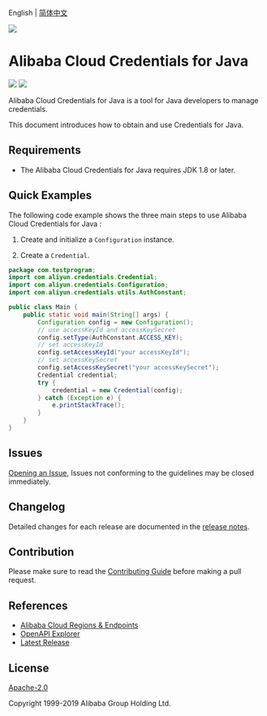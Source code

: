 English | [简体中文](./README-CN.md)

![](https://aliyunsdk-pages.alicdn.com/icons/AlibabaCloud.svg)



# Alibaba Cloud Credentials for Java
![](https://travis-ci.org/aliyun/credentials-java.svg?branch=master)
![](https://ci.appveyor.com/api/projects/status/j1pmc7w6nf4gvash/branch/master?svg=true)

Alibaba Cloud Credentials for Java is a tool for Java developers to manage credentials.

This document introduces how to obtain and use Credentials for Java.

## Requirements

- The Alibaba Cloud Credentials for Java requires JDK 1.8 or later.


## Quick Examples

The following code example shows the three main steps to use Alibaba Cloud Credentials for Java :

1. Create and initialize a `Configuration` instance.

2. Create a `Credential`.


```java
package com.testprogram;
import com.aliyun.credentials.Credential;
import com.aliyun.credentials.Configuration;
import com.aliyun.credentials.utils.AuthConstant;

public class Main {
    public static void main(String[] args) {
        Configuration config = new Configuration();
        // use accessKeyId and accessKeySecret
        config.setType(AuthConstant.ACCESS_KEY);
        // set accessKeyId
        config.setAccessKeyId("your accessKeyId");
        // set accessKeySecret
        config.setAccessKeySecret("your accessKeySecret");
        Credential credential;
        try {
            credential = new Credential(config);
        } catch (Exception e) {
            e.printStackTrace();
        }
    }
}
```

## Issues
[Opening an Issue](https://github.com/aliyun/credentials-java/issues/new), Issues not conforming to the guidelines may be closed immediately.

## Changelog
Detailed changes for each release are documented in the [release notes](./ChangeLog.txt).

## Contribution
Please make sure to read the [Contributing Guide]() before making a pull request.

## References
* [Alibaba Cloud Regions & Endpoints](https://developer.aliyun.com/endpoints)
* [OpenAPI Explorer](https://api.aliyun.com/)
* [Latest Release](https://github.com/aliyun/aliyun-openapi-java-sdk)

## License
[Apache-2.0](http://www.apache.org/licenses/LICENSE-2.0)

Copyright 1999-2019 Alibaba Group Holding Ltd.
